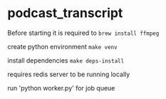 # podcast_transcript

Before starting it is required to `brew install ffmpeg`

create python environment `make venv`

install dependencies `make deps-install`

requires redis server to be running locally

run 'python worker.py' for job queue
